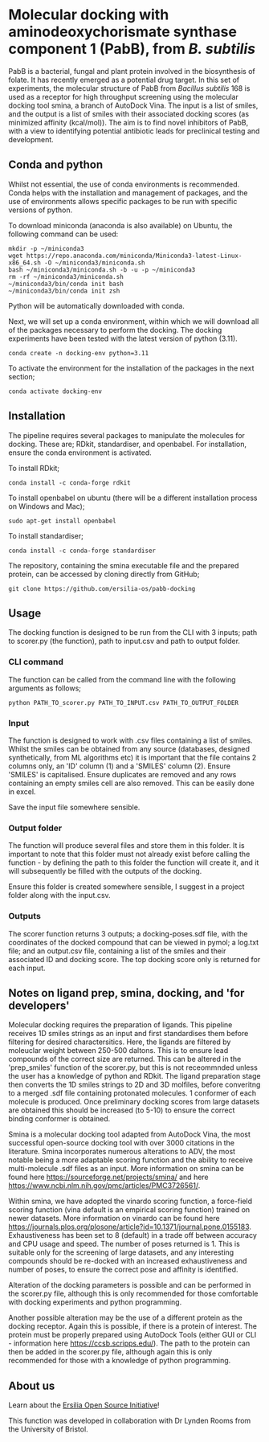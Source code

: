 # Molecular docking with aminodeoxychorismate synthase component 1 (PabB), from *B. subtilis*

PabB is a bacterial, fungal and plant protein involved in the biosynthesis of folate. It has recently emerged as a potential drug target. In this set of experiments, the molecular structure of PabB from *Bacillus subtilis* 168 is used as a receptor for high throughput screening using the molecular docking tool smina, a branch of AutoDock Vina. The input is a list of smiles, and the output is a list of smiles with their associated docking scores (as minimized affinity (kcal/mol)). The aim is to find novel inhibitors of PabB, with a view to identifying potential antibiotic leads for preclinical testing and development.


## Conda and python

Whilst not essential, the use of conda environments is recommended. Conda helps with the installation and management of packages, and the use of environments allows specific packages to be run with specific versions of python.

To download miniconda (anaconda is also available) on Ubuntu, the following command can be used:

```
mkdir -p ~/miniconda3
wget https://repo.anaconda.com/miniconda/Miniconda3-latest-Linux-x86_64.sh -O ~/miniconda3/miniconda.sh
bash ~/miniconda3/miniconda.sh -b -u -p ~/miniconda3
rm -rf ~/miniconda3/miniconda.sh
~/miniconda3/bin/conda init bash
~/miniconda3/bin/conda init zsh
```

Python will be automatically downloaded with conda.

Next, we will set up a conda environment, within which we will download all of the packages necessary to perform the docking. The docking experiments have been tested with the latest version of python (3.11).

```
conda create -n docking-env python=3.11
```

To activate the environment for the installation of the packages in the next section;

```
conda activate docking-env
```


## Installation

The pipeline requires several packages to manipulate the molecules for docking. These are; RDkit, standardiser, and openbabel. For installation, ensure the conda environment is activated.

To install RDkit;

```
conda install -c conda-forge rdkit
```

To install openbabel on ubuntu (there will be a different installation process on Windows and Mac);

```
sudo apt-get install openbabel
```

To install standardiser;

```
conda install -c conda-forge standardiser
```

The repository, containing the smina executable file and the prepared protein, can be accessed by cloning directly from GitHub;

```
git clone https://github.com/ersilia-os/pabb-docking
```


## Usage

The docking function is designed to be run from the CLI with 3 inputs; path to scorer.py (the function), path to input.csv and path to output folder.


### CLI command

The function can be called from the command line with the following arguments as follows;

```
python PATH_TO_scorer.py PATH_TO_INPUT.csv PATH_TO_OUTPUT_FOLDER
```


### Input

The function is designed to work with .csv files containing a list of smiles. Whilst the smiles can be obtained from any source (databases, designed synthetically, from ML algorithms etc) it is important that the file contains 2 columns only, an 'ID' column (1) and a 'SMILES' column (2). Ensure 'SMILES' is capitalised. Ensure duplicates are removed and any rows containing an empty smiles cell are also removed. This can be easily done in excel.

Save the input file somewhere sensible.


### Output folder

The function will produce several files and store them in this folder. It is important to note that this folder must not already exist before calling the function - by defining the path to this folder the function will create it, and it will subsequently be filled with the outputs of the docking.

Ensure this folder is created somewhere sensible, I suggest in a project folder along with the input.csv.


### Outputs

The scorer function returns 3 outputs; a docking-poses.sdf file, with the coordinates of the docked compound that can be viewed in pymol; a log.txt file; and an output.csv file, containing a list of the smiles and their associated ID and docking score. The top docking score only is returned for each input.


## Notes on ligand prep, smina, docking, and 'for developers'

Molecular docking requires the preparation of ligands. This pipeline receives 1D smiles strings as an input and first standardises them before filtering for desired charactersitics. Here, the ligands are filtered by moleuclar weight between 250-500 daltons. This is to ensure lead compounds of the correct size are returned. This can be altered in the 'prep_smiles' function of the scorer.py, but this is not receommnded unless the user has a knowledge of python and RDkit. The ligand preparation stage then converts the 1D smiles strings to 2D and 3D molfiles, before converitng to a merged .sdf file containing protonated molecules. 1 conformer of each molecule is produced. Once preliminary docking scores from large datasets are obtained this should be increased (to 5-10) to ensure the correct binding conformer is obtained.

Smina is a molecular docking tool adapted from AutoDock Vina, the most successful open-source docking tool with over 3000 citations in the literature. Smina incorporates numerous alterations to ADV, the most notable being a more adaptable scoring function and the ability to receive multi-molecule .sdf files as an input. More information on smina can be found here https://sourceforge.net/projects/smina/ and here https://www.ncbi.nlm.nih.gov/pmc/articles/PMC3726561/.

Within smina, we have adopted the vinardo scoring function, a force-field scoring function (vina default is an empirical scoring function) trained on newer datasets. More information on vinardo can be found here https://journals.plos.org/plosone/article?id=10.1371/journal.pone.0155183. Exhaustiveness has been set to 8 (default) in a trade off between accuracy and CPU usage and speed. The number of poses returned is 1. This is suitable only for the screening of large datasets, and any interesting compounds should be re-docked with an increased exhaustiveness and number of poses, to ensure the correct pose and affinity is identified. 

Alteration of the docking parameters is possible and can be performed in the scorer.py file, although this is only recommended for those comfortable with docking experiments and python programming.

Another possible alteration may be the use of a different protein as the docking receptor. Again this is possible, if there is a protein of interest. The protein must be properly prepared using AutoDock Tools (either GUI or CLI - information here https://ccsb.scripps.edu/). The path to the protein can then be added in the scorer.py file, although again this is only recommended for those with a knowledge of python programming.

## About us

Learn about the [Ersilia Open Source Initiative](https://www.ersilia.io/)!

This function was developed in collaboration with Dr Lynden Rooms from the University of Bristol.